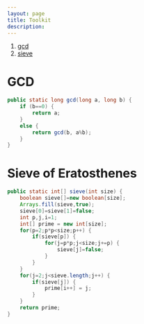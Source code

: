 ```yaml
---
layout: page
title: Toolkit
description:
---
```


1. [gcd](#gcd)
2. [sieve](#sieve-of-eratosthenes)

# GCD

```java
public static long gcd(long a, long b) {
    if (b==0) {
        return a;
    }
    else {
        return gcd(b, a%b);
    }
}
```

# Sieve of Eratosthenes

```java
public static int[] sieve(int size) {
    boolean sieve[]=new boolean[size];
    Arrays.fill(sieve,true);
    sieve[0]=sieve[1]=false;
    int p,j,i=1;
    int[] prime = new int[size];
    for(p=2;p*p<size;p++) {
        if(sieve[p]) {
            for(j=p*p;j<size;j+=p) {
                sieve[j]=false;
            }
        }
    }
    for(j=2;j<sieve.length;j++) {
        if(sieve[j]) {
            prime[i++] = j;
        }
    }
    return prime;
}
```